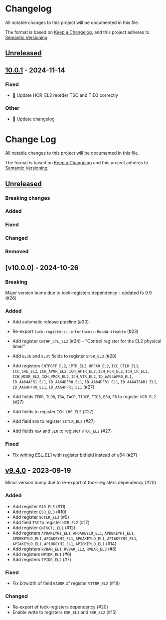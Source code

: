 # Changelog

All notable changes to this project will be documented in this file.

The format is based on [Keep a Changelog](https://keepachangelog.com/en/1.0.0/),
and this project adheres to [Semantic Versioning](https://semver.org/spec/v2.0.0.html).

## [Unreleased]

## [10.0.1](https://github.com/rust-embedded/aarch64-cpu/compare/v10.0.0...v10.0.1) - 2024-11-14

### Fixed

- 🐛 Update HCR_EL2 reorder TSC and TID3 correctly

### Other

- 🧹 Update changelog
# Change Log

All notable changes to this project will be documented in this file.

The format is based on [Keep a Changelog](http://keepachangelog.com/)
and this project adheres to [Semantic Versioning](http://semver.org/).

## [Unreleased]

### Breaking changes
### Added
### Fixed
### Changed
### Removed

## [v10.0.0] - 2024-10-26

### Breaking

Major version bump due to tock-registers dependency - updated to 0.9 (#26)

### Added

- Add automatic release pipeline (#30)
- Re-export `tock-registers::interfaces::ReadWriteable` (#23)

- Add register `CNTHP_CTL_EL2` (#24) - "Control register for the EL2 physical timer"
- Add `EL3h` and `EL3t` fields to register `SPSR_EL3` (#28)
- Add registers `CNTPOFF_EL2`, `CPTR_EL2`, `HPFAR_EL2`, `ICC_CTLR_EL1`, `ICC_SRE_EL2`, `ICH_AP0R_EL2`, `ICH_AP1R_EL2`, `ICH_HCR_EL2`, `ICH_LR_EL2`, `ICH_MISR_EL2`, `ICH_VMCR_EL2`, `ICH_VTR_EL2`, `ID_AA64AFR0_EL1`, `ID_AA64AFR1_EL1`, `ID_AA64DFR0_EL1`, `ID_AA64DFR1_EL1`, `ID_AA64ISAR1_EL1`, `ID_AA64PFR0_EL1`, `ID_AA64PFR1_EL1` (#27)
- Add fields `TERR`, `TLOR`, `TSW`, `TACR`, `TIDCP`, `TID3`, `BSU`, `FB` to register `HCR_EL2` (#27)
- Add fields to register `ICH_LR0_EL2` (#27)
- Add field `EOS` to register `SCTLR_EL2` (#27)
- Add fields `NSA` and `SL0` to register `VTCR_EL2` (#27)

### Fixed

- Fix writing ESL_EL1 with register bitfield instead of u64 (#27)

## [v9.4.0] - 2023-09-19

Minor version bump due to re-export of tock-registers dependency (#20)

### Added

- Add register `FAR_EL3` (#11)
- Add register `ESR_EL3` (#10)
- Add register `SCTLR_EL3` (#9)
- Add field `TSC` to register `HCR_EL2` (#17)
- Add register `CNTKCTL_EL1` (#12)
- Add registers `APDAKEYHI_EL1`, `APDAKEYLO_EL1`, `APDBKEYHI_EL1`, `APDBKEYLO_EL1`, `APGAKEYHI_EL1`, `APGAKEYLO_EL1`, `APIAKEYHI_EL1`, `APIAKEYLO_EL1`, `APIBKEYHI_EL1`, `APIBKEYLO_EL1` (#14)
- Add registers `RVBAR_EL1`, `RVBAR_EL2`, `RVBAR_EL3` (#8)
- Add registers `MPIDR_EL1` (#6)
- Add registers `TPIDR_EL2` (#7)

### Fixed

- Fix bitwidth of field `BADDR` of register `VTTBR_EL2` (#18)

### Changed

- Re-export of tock-registers dependency (#20)
- Enable write to registers `ESR_EL1` and `ESR_EL2` (#15)

[Unreleased]: https://github.com/rust-embedded/aarch64-cpu/compare/v9.4.0...HEAD
[v9.4.0]: https://github.com/rust-embedded/aarch64-cpu/compare/v9.3.1...v9.4.0
